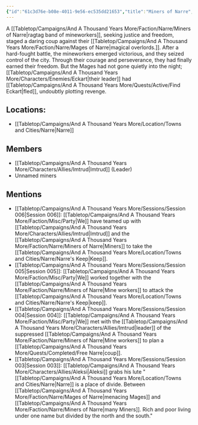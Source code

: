```yaml
---
{"id":"61c3d76e-b08e-4011-9e56-ec535dd21653","title":"Miners of Narre","description":"A ragtag band of mineworkers, seeking justice and freedom, staged a daring coup against the magical overlords.","publish":true,"date_created":"Tuesday, February 28th 2023, 1:26:59 pm","date_modified":"Friday, April 26th 2024, 11:23:02 pm","editing_lock":false,"live_preview":true,"cssclasses":["mado-heading"],"PassFrontmatter":true}
---
```



A [[Tabletop/Campaigns/And A Thousand Years More/Faction/Narre/Miners of Narre\|ragtag band of mineworkers]], seeking justice and freedom, staged a daring coup against their [[Tabletop/Campaigns/And A Thousand Years More/Faction/Narre/Mages of Narre\|magical overlords.]]. After a hard-fought battle, the mineworkers emerged victorious, and they seized control of the city. Through their courage and perseverance, they had finally earned their freedom. But the Mages had not gone quietly into the night; [[Tabletop/Campaigns/And A Thousand Years More/Characters/Enemies/Eckart\|their leader]] had [[Tabletop/Campaigns/And A Thousand Years More/Quests/Active/Find Eckart\|fled]], undoubtly plotting revenge.

## Locations:

- [[Tabletop/Campaigns/And A Thousand Years More/Location/Towns and Cities/Narre\|Narre]]

## Members

- [[Tabletop/Campaigns/And A Thousand Years More/Characters/Allies/Imtrud\|Imtrud]] (Leader)
- Unnamed miners

## Mentions

- [[Tabletop/Campaigns/And A Thousand Years More/Sessions/Session 006\|Session 006]]: [[Tabletop/Campaigns/And A Thousand Years More/Faction/Misc/Party\|We]] have teamed up with [[Tabletop/Campaigns/And A Thousand Years More/Characters/Allies/Imtrud\|Imtrud]] and the [[Tabletop/Campaigns/And A Thousand Years More/Faction/Narre/Miners of Narre\|Miners]] to take the [[Tabletop/Campaigns/And A Thousand Years More/Location/Towns and Cities/Narre/Narre's Keep\|Keep]].
- [[Tabletop/Campaigns/And A Thousand Years More/Sessions/Session 005\|Session 005]]: [[Tabletop/Campaigns/And A Thousand Years More/Faction/Misc/Party\|We]] worked together with the [[Tabletop/Campaigns/And A Thousand Years More/Faction/Narre/Miners of Narre\|Mine workers]] to attack the [[Tabletop/Campaigns/And A Thousand Years More/Location/Towns and Cities/Narre/Narre's Keep\|keep]].
- [[Tabletop/Campaigns/And A Thousand Years More/Sessions/Session 004\|Session 004]]: [[Tabletop/Campaigns/And A Thousand Years More/Faction/Misc/Party\|We]] met with the [[Tabletop/Campaigns/And A Thousand Years More/Characters/Allies/Imtrud\|leader]] of the suppressed [[Tabletop/Campaigns/And A Thousand Years More/Faction/Narre/Miners of Narre\|Mine workers]] to plan a [[Tabletop/Campaigns/And A Thousand Years More/Quests/Completed/Free Narre\|coup]].
- [[Tabletop/Campaigns/And A Thousand Years More/Sessions/Session 003\|Session 003]]: [[Tabletop/Campaigns/And A Thousand Years More/Characters/Allies/Aleksi\|Aleksi]] grabs his lute "[[Tabletop/Campaigns/And A Thousand Years More/Location/Towns and Cities/Narre\|Narre]] is a place of divide. Between [[Tabletop/Campaigns/And A Thousand Years More/Faction/Narre/Mages of Narre\|menacing Mages]] and [[Tabletop/Campaigns/And A Thousand Years More/Faction/Narre/Miners of Narre\|many Miners]]. Rich and poor living under one name but divided by the north and the south."

